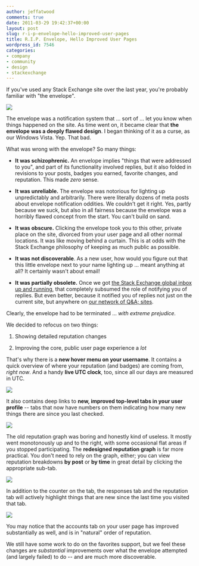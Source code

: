 ```yaml
---
author: jeffatwood
comments: true
date: 2011-03-29 19:42:37+00:00
layout: post
slug: r-i-p-envelope-hello-improved-user-pages
title: R.I.P. Envelope, Hello Improved User Pages
wordpress_id: 7546
categories:
- company
- community
- design
- stackexchange
---
```


If you've used any Stack Exchange site over the last year, you're probably familiar with "the envelope".

![](/blog/images/wordpress/envelope-i-hate-you.png)

The envelope was a notification system that … sort of … let you know when things happened on the site. As time went on, it became clear that **the envelope was a deeply flawed design**. I began thinking of it as a curse, as our Windows Vista. Yep. That bad.

What was wrong with the envelope? So many things:





  * **It was schizophrenic.** An envelope implies "things that were addressed to you", and part of its functionality involved replies, but it also folded in revisions to your posts, badges you earned, favorite changes, and reputation. This made _zero_ sense.

  * **It was unreliable.** The envelope was notorious for lighting up unpredictably and arbitrarily. There were literally dozens of meta posts about envelope notification oddities. We couldn't get it right. Yes, partly because we suck, but also in all fairness because the envelope was a horribly flawed concept from the start. You can't build on sand.

  * **It was obscure.** Clicking the envelope took you to this other, private place on the site, divorced from your user page and all other normal locations. It was like moving behind a curtain. This is at odds with the Stack Exchange philosophy of keeping as much public as possible.

  * **It was not discoverable**. As a new user, how would you figure out that this little envelope next to your name lighting up … meant anything at all? It certainly wasn't about email!

  * **It was partially obsolete.** Once we got [the Stack Exchange global inbox up and running](http://blog.stackoverflow.com/2010/09/new-global-inbox/), that completely subsumed the role of notifying you of replies. But even better, because it notified you of replies not just on the current site, but anywhere on [our network of Q&A; sites](http://stackexchange.com/sites).


Clearly, the envelope had to be terminated … _with extreme prejudice._

We decided to refocus on two things:





  1. Showing detailed reputation changes

  2. Improving the core, public user page experience a _lot_


That's why there is a **new hover menu on your username**. It contains a quick overview of where your reputation (and badges) are coming from, _right now_. And a handy **live UTC clock**, too, since all our days are measured in UTC.

![](/blog/images/wordpress/user-drop-down.png)

It also contains deep links to **new, improved top-level tabs in your user profile** -- tabs that now have numbers on them indicating how many new things there are since you last checked. 

![](/blog/images/wordpress/user-page-new-rep-graph.png)

The old reputation graph was boring and honestly kind of useless. It mostly went monotonously up and to the right, with some occasional flat areas if you stopped participating. The **redesigned reputation graph** is far more practical. You don't need to rely on the graph, either; you can view reputation breakdowns **by post** or **by time** in great detail by clicking the appropriate sub-tab.

![](/blog/images/wordpress/user-page-rep-by-post.png)

In addition to the counter on the tab, the responses tab and the reputation tab will actively highlight things that are new since the last time you visited that tab.

![](/blog/images/wordpress/new-responses-tab.png)

You may notice that the accounts tab on your user page has improved substantially as well, and is in "natural" order of reputation.

We still have some work to do on the favorites support, but we feel these changes are _substantial_ improvements over what the envelope attempted (and largely failed) to do -- and are much more discoverable.
